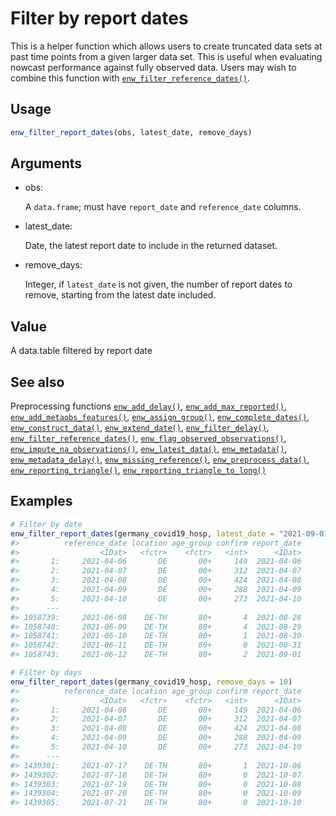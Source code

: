 # Filter by report dates

This is a helper function which allows users to create truncated data
sets at past time points from a given larger data set. This is useful
when evaluating nowcast performance against fully observed data. Users
may wish to combine this function with
[`enw_filter_reference_dates()`](https://package.epinowcast.org/dev/reference/enw_filter_reference_dates.md).

## Usage

``` r
enw_filter_report_dates(obs, latest_date, remove_days)
```

## Arguments

- obs:

  A `data.frame`; must have `report_date` and `reference_date` columns.

- latest_date:

  Date, the latest report date to include in the returned dataset.

- remove_days:

  Integer, if `latest_date` is not given, the number of report dates to
  remove, starting from the latest date included.

## Value

A data.table filtered by report date

## See also

Preprocessing functions
[`enw_add_delay()`](https://package.epinowcast.org/dev/reference/enw_add_delay.md),
[`enw_add_max_reported()`](https://package.epinowcast.org/dev/reference/enw_add_max_reported.md),
[`enw_add_metaobs_features()`](https://package.epinowcast.org/dev/reference/enw_add_metaobs_features.md),
[`enw_assign_group()`](https://package.epinowcast.org/dev/reference/enw_assign_group.md),
[`enw_complete_dates()`](https://package.epinowcast.org/dev/reference/enw_complete_dates.md),
[`enw_construct_data()`](https://package.epinowcast.org/dev/reference/enw_construct_data.md),
[`enw_extend_date()`](https://package.epinowcast.org/dev/reference/enw_extend_date.md),
[`enw_filter_delay()`](https://package.epinowcast.org/dev/reference/enw_filter_delay.md),
[`enw_filter_reference_dates()`](https://package.epinowcast.org/dev/reference/enw_filter_reference_dates.md),
[`enw_flag_observed_observations()`](https://package.epinowcast.org/dev/reference/enw_flag_observed_observations.md),
[`enw_impute_na_observations()`](https://package.epinowcast.org/dev/reference/enw_impute_na_observations.md),
[`enw_latest_data()`](https://package.epinowcast.org/dev/reference/enw_latest_data.md),
[`enw_metadata()`](https://package.epinowcast.org/dev/reference/enw_metadata.md),
[`enw_metadata_delay()`](https://package.epinowcast.org/dev/reference/enw_metadata_delay.md),
[`enw_missing_reference()`](https://package.epinowcast.org/dev/reference/enw_missing_reference.md),
[`enw_preprocess_data()`](https://package.epinowcast.org/dev/reference/enw_preprocess_data.md),
[`enw_reporting_triangle()`](https://package.epinowcast.org/dev/reference/enw_reporting_triangle.md),
[`enw_reporting_triangle_to_long()`](https://package.epinowcast.org/dev/reference/enw_reporting_triangle_to_long.md)

## Examples

``` r
# Filter by date
enw_filter_report_dates(germany_covid19_hosp, latest_date = "2021-09-01")
#>          reference_date location age_group confirm report_date
#>                  <IDat>   <fctr>    <fctr>   <int>      <IDat>
#>       1:     2021-04-06       DE       00+     149  2021-04-06
#>       2:     2021-04-07       DE       00+     312  2021-04-07
#>       3:     2021-04-08       DE       00+     424  2021-04-08
#>       4:     2021-04-09       DE       00+     288  2021-04-09
#>       5:     2021-04-10       DE       00+     273  2021-04-10
#>      ---                                                      
#> 1058739:     2021-06-08    DE-TH       80+       4  2021-08-28
#> 1058740:     2021-06-09    DE-TH       80+       4  2021-08-29
#> 1058741:     2021-06-10    DE-TH       80+       1  2021-08-30
#> 1058742:     2021-06-11    DE-TH       80+       0  2021-08-31
#> 1058743:     2021-06-12    DE-TH       80+       2  2021-09-01

# Filter by days
enw_filter_report_dates(germany_covid19_hosp, remove_days = 10)
#>          reference_date location age_group confirm report_date
#>                  <IDat>   <fctr>    <fctr>   <int>      <IDat>
#>       1:     2021-04-06       DE       00+     149  2021-04-06
#>       2:     2021-04-07       DE       00+     312  2021-04-07
#>       3:     2021-04-08       DE       00+     424  2021-04-08
#>       4:     2021-04-09       DE       00+     288  2021-04-09
#>       5:     2021-04-10       DE       00+     273  2021-04-10
#>      ---                                                      
#> 1439301:     2021-07-17    DE-TH       80+       1  2021-10-06
#> 1439302:     2021-07-18    DE-TH       80+       0  2021-10-07
#> 1439303:     2021-07-19    DE-TH       80+       0  2021-10-08
#> 1439304:     2021-07-20    DE-TH       80+       0  2021-10-09
#> 1439305:     2021-07-21    DE-TH       80+       0  2021-10-10
```
